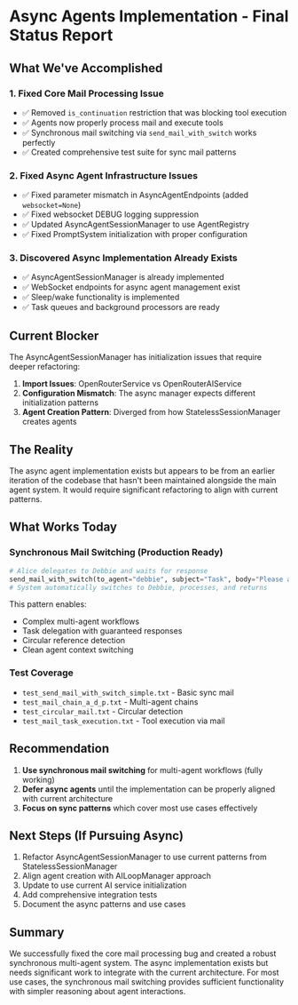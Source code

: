 # Async Agents Implementation - Final Status Report

## What We've Accomplished

### 1. Fixed Core Mail Processing Issue
- ✅ Removed `is_continuation` restriction that was blocking tool execution
- ✅ Agents now properly process mail and execute tools
- ✅ Synchronous mail switching via `send_mail_with_switch` works perfectly
- ✅ Created comprehensive test suite for sync mail patterns

### 2. Fixed Async Agent Infrastructure Issues
- ✅ Fixed parameter mismatch in AsyncAgentEndpoints (added `websocket=None`)
- ✅ Fixed websocket DEBUG logging suppression
- ✅ Updated AsyncAgentSessionManager to use AgentRegistry
- ✅ Fixed PromptSystem initialization with proper configuration

### 3. Discovered Async Implementation Already Exists
- ✅ AsyncAgentSessionManager is already implemented
- ✅ WebSocket endpoints for async agent management exist
- ✅ Sleep/wake functionality is implemented
- ✅ Task queues and background processors are ready

## Current Blocker

The AsyncAgentSessionManager has initialization issues that require deeper refactoring:

1. **Import Issues**: OpenRouterService vs OpenRouterAIService
2. **Configuration Mismatch**: The async manager expects different initialization patterns
3. **Agent Creation Pattern**: Diverged from how StatelessSessionManager creates agents

## The Reality

The async agent implementation exists but appears to be from an earlier iteration of the codebase that hasn't been maintained alongside the main agent system. It would require significant refactoring to align with current patterns.

## What Works Today

### Synchronous Mail Switching (Production Ready)
```python
# Alice delegates to Debbie and waits for response
send_mail_with_switch(to_agent="debbie", subject="Task", body="Please analyze...")
# System automatically switches to Debbie, processes, and returns
```

This pattern enables:
- Complex multi-agent workflows
- Task delegation with guaranteed responses
- Circular reference detection
- Clean agent context switching

### Test Coverage
- `test_send_mail_with_switch_simple.txt` - Basic sync mail
- `test_mail_chain_a_d_p.txt` - Multi-agent chains
- `test_circular_mail.txt` - Circular detection
- `test_mail_task_execution.txt` - Tool execution via mail

## Recommendation

1. **Use synchronous mail switching** for multi-agent workflows (fully working)
2. **Defer async agents** until the implementation can be properly aligned with current architecture
3. **Focus on sync patterns** which cover most use cases effectively

## Next Steps (If Pursuing Async)

1. Refactor AsyncAgentSessionManager to use current patterns from StatelessSessionManager
2. Align agent creation with AILoopManager approach
3. Update to use current AI service initialization
4. Add comprehensive integration tests
5. Document the async patterns and use cases

## Summary

We successfully fixed the core mail processing bug and created a robust synchronous multi-agent system. The async implementation exists but needs significant work to integrate with the current architecture. For most use cases, the synchronous mail switching provides sufficient functionality with simpler reasoning about agent interactions.